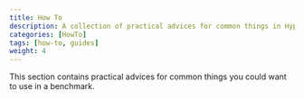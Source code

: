 ```yaml
---
title: How To
description: A collection of practical advices for common things in Hyperfoil
categories: [HowTo]
tags: [how-to, guides]
weight: 4
---
```


This section contains practical advices for common things you could want to use in a benchmark.

